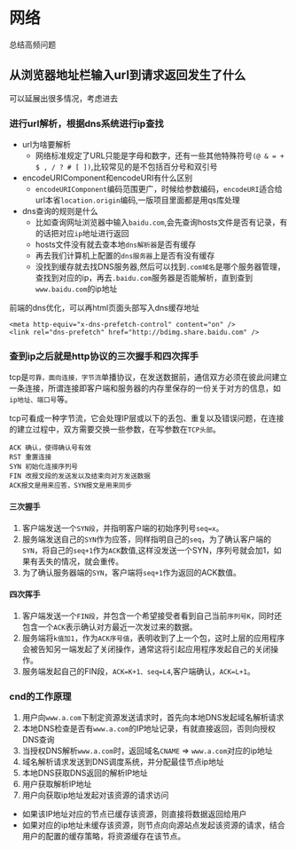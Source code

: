 # 网络

总结高频问题

## 从浏览器地址栏输入url到请求返回发生了什么
可以延展出很多情况，考虑进去
### 进行url解析，根据dns系统进行ip查找
- url为啥要解析
  - 网络标准规定了URL只能是字母和数字，还有一些其他特殊符号`(@ & = + $ , / ? # [ ])`,比较常见的是不包括百分号和双引号
- encodeURIComponent和encodeURI有什么区别
  - `encodeURIComponent`编码范围更广，时候给参数编码，`encodeURI`适合给url本省`location.origin`编码,一版项目里面都是用qs库处理
- dns查询的规则是什么
  - 比如查询网址浏览器中输入`baidu.com`,会先查询hosts文件是否有记录，有的话把对应`ip`地址进行返回
  - hosts文件没有就去查本地`dns解析器`是否有缓存
  - 再去我们计算机上配置的`dns服务器`上是否有没有缓存
  - 没找到缓存就去找DNS服务器,然后可以找到`.com域名`是哪个服务器管理，查找到对应的ip，再去`.baidu.com`服务器是否能解析，直到查到`www.baidu.com`的ip地址

前端的dns优化，可以再html页面头部写入dns缓存地址
```
<meta http-equiv="x-dns-prefetch-control" content="on" />
<link rel="dns-prefetch" href="http://bdimg.share.baidu.com" />
```
### 查到ip之后就是http协议的三次握手和四次挥手
tcp是`可靠，面向连接，字节流`单播协议，在发送数据前，通信双方必须在彼此间建立一条连接，所谓连接即客户端和服务器的内存里保存的一份关于对方的信息，如`ip地址、端口号`等。

tcp可看成一种字节流，它会处理IP层或以下的丢包、重复以及错误问题，在连接的建立过程中，双方需要交换一些参数，在写参数在`TCP头部`。
```
ACK 确认，使得确认号有效
RST 重置连接
SYN 初始化连接序列号
FIN 改报文段的发送发以及结束向对方发送数据
ACK报文是用来应答，SYN报文是用来同步
```
#### 三次握手
1. 客户端发送一个`SYN段`，并指明客户端的初始序列号`seq=x`。
2. 服务端发送自己的`SYN`作为应答，同样指明自己的`seq`，为了确认客户端的`SYN`，将自己的`seq+1`作为`ACK`数值,这样没发送一个SYN，序列号就会加1，如果有丢失的情况，就会重传。
3. 为了确认服务器端的`SYN`，客户端将`seq+1`作为返回的ACK数值。

#### 四次挥手
1. 客户端发送一个`FIN段`，并包含一个希望接受者看到自己当前`序列号K`，同时还包含一个`ACK`表示确认对方最近一次发过来的数据。
2. 服务端将`k值加1`，作为`ACK序号值`，表明收到了上一个包，这时上层的应用程序会被告知另一端发起了关闭操作，通常这将引起应用程序发起自己的关闭操作。
3. 服务端发起自己的FIN段，`ACK=K+1、seq=L4`,客户端确认，`ACK=L+1`。

### cnd的工作原理
1. 用户向`www.a.com`下制定资源发送请求时，首先向本地DNS发起域名解析请求
2. 本地DNS检查是否有`www.a.com`的IP地址记录，有就直接返回，否则向授权DNS查询
3. 当授权DNS解析`www.a.com`时，返回域名`CNAME` => `www.a.com`对应的ip地址
4. 域名解析请求发送到DNS调度系统，并分配最佳节点ip地址
5. 本地DNS获取DNS返回的解析IP地址
6. 用户获取解析IP地址
7. 用户向获取ip地址发起对该资源的请求访问
- 如果该IP地址对应的节点已缓存该资源，则直接将数据返回给用户
- 如果对应的ip地址未缓存该资源，则节点向向源站点发起该资源的请求，结合用户的配置的缓存策略，将资源缓存在该节点。
<!-- ![avatar](../.vuepress/public/images/cdn.png) -->

